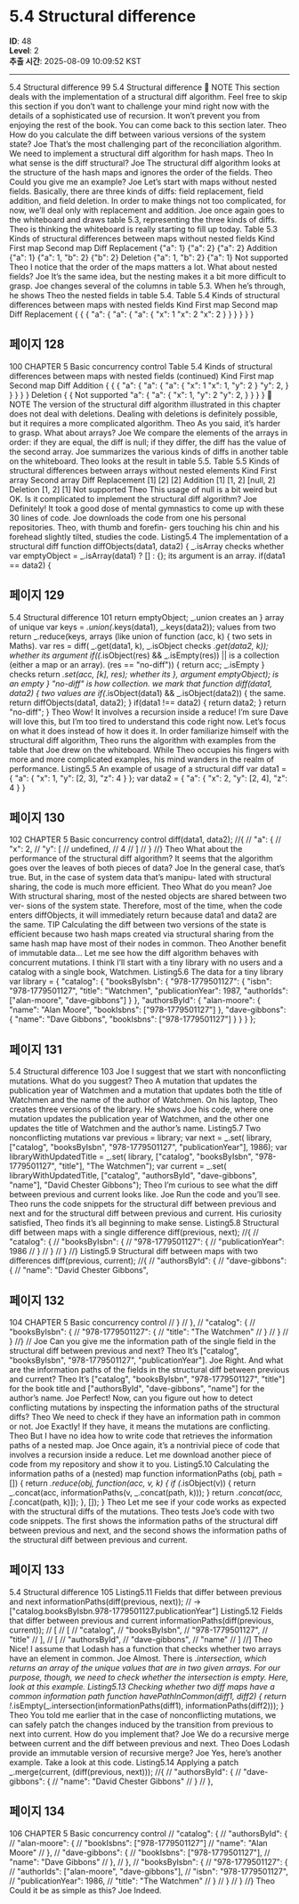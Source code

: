 # 5.4 Structural difference

**ID**: 48  
**Level**: 2  
**추출 시간**: 2025-08-09 10:09:52 KST

---

5.4 Structural difference 99
5.4 Structural difference
 NOTE This section deals with the implementation of a structural diff algorithm. Feel
free to skip this section if you don’t want to challenge your mind right now with the
details of a sophisticated use of recursion. It won’t prevent you from enjoying the rest
of the book. You can come back to this section later.
Theo How do you calculate the diff between various versions of the system state?
Joe That’s the most challenging part of the reconciliation algorithm. We need to
implement a structural diff algorithm for hash maps.
Theo In what sense is the diff structural?
Joe The structural diff algorithm looks at the structure of the hash maps and
ignores the order of the fields.
Theo Could you give me an example?
Joe Let’s start with maps without nested fields. Basically, there are three kinds of
diffs: field replacement, field addition, and field deletion. In order to make
things not too complicated, for now, we’ll deal only with replacement and
addition.
Joe once again goes to the whiteboard and draws table 5.3, representing the three kinds of
diffs. Theo is thinking the whiteboard is really starting to fill up today.
Table 5.3 Kinds of structural differences between maps without nested fields
Kind First map Second map Diff
Replacement {"a": 1} {"a": 2} {"a": 2}
Addition {"a": 1} {"a": 1, "b": 2} {"b": 2}
Deletion {"a": 1, "b": 2} {"a": 1} Not supported
Theo I notice that the order of the maps matters a lot. What about nested fields?
Joe It’s the same idea, but the nesting makes it a bit more difficult to grasp.
Joe changes several of the columns in table 5.3. When he’s through, he shows Theo the
nested fields in table 5.4.
Table 5.4 Kinds of structural differences between maps with nested fields
Kind First map Second map Diff
Replacement { { {
"a": { "a": { "a": {
"x": 1 "x": 2 "x": 2
} } }
} } }

## 페이지 128

100 CHAPTER 5 Basic concurrency control
Table 5.4 Kinds of structural differences between maps with nested fields (continued)
Kind First map Second map Diff
Addition { { {
"a": { "a": { "a": {
"x": 1 "x": 1, "y": 2
} "y": 2, }
} } }
}
Deletion { { Not supported
"a": { "a": {
"x": 1, "y": 2
"y": 2, }
} }
}
 NOTE The version of the structural diff algorithm illustrated in this chapter does
not deal with deletions. Dealing with deletions is definitely possible, but it requires a
more complicated algorithm.
Theo As you said, it’s harder to grasp. What about arrays?
Joe We compare the elements of the arrays in order: if they are equal, the diff is
null; if they differ, the diff has the value of the second array.
Joe summarizes the various kinds of diffs in another table on the whiteboard. Theo looks
at the result in table 5.5.
Table 5.5 Kinds of structural differences between arrays without nested elements
Kind First array Second array Diff
Replacement [1] [2] [2]
Addition [1] [1, 2] [null, 2]
Deletion [1, 2] [1] Not supported
Theo This usage of null is a bit weird but OK. Is it complicated to implement the
structural diff algorithm?
Joe Definitely! It took a good dose of mental gymnastics to come up with these 30
lines of code.
Joe downloads the code from one his personal repositories. Theo, with thumb and forefin-
gers touching his chin and his forehead slightly tilted, studies the code.
Listing5.4 The implementation of a structural diff
function diffObjects(data1, data2) {
_.isArray checks whether
var emptyObject = _.isArray(data1) ? [] : {};
its argument is an array.
if(data1 == data2) {

## 페이지 129

5.4 Structural difference 101
return emptyObject;
_.union creates an
} array of unique
var keys = _.union(_.keys(data1), _.keys(data2)); values from two
return _.reduce(keys, arrays (like union of
function (acc, k) { two sets in Maths).
var res = diff(
_.get(data1, k),
_.isObject checks
_.get(data2, k));
whether its argument
if((_.isObject(res) && _.isEmpty(res)) ||
is a collection (either
a map or an array).
(res == "no-diff")) {
return acc;
_.isEmpty }
checks return _.set(acc, [k], res);
whether its },
argument
emptyObject);
is an empty
} "no-diff" is how
collection.
we mark that
function diff(data1, data2) { two values are
if(_.isObject(data1) && _.isObject(data2)) { the same.
return diffObjects(data1, data2);
}
if(data1 !== data2) {
return data2;
}
return "no-diff";
}
Theo Wow! It involves a recursion inside a reduce! I’m sure Dave will love this, but
I’m too tired to understand this code right now. Let’s focus on what it does
instead of how it does it.
In order familiarize himself with the structural diff algorithm, Theo runs the algorithm
with examples from the table that Joe drew on the whiteboard. While Theo occupies his
fingers with more and more complicated examples, his mind wanders in the realm of
performance.
Listing5.5 An example of usage of a structural diff
var data1 = {
"a": {
"x": 1,
"y": [2, 3],
"z": 4
}
};
var data2 = {
"a": {
"x": 2,
"y": [2, 4],
"z": 4
}
}

## 페이지 130

102 CHAPTER 5 Basic concurrency control
diff(data1, data2);
//{
// "a": {
// "x": 2,
// "y": [
// undefined,
// 4
// ]
// }
//}
Theo What about the performance of the structural diff algorithm? It seems that the
algorithm goes over the leaves of both pieces of data?
Joe In the general case, that’s true. But, in the case of system data that’s manipu-
lated with structural sharing, the code is much more efficient.
Theo What do you mean?
Joe With structural sharing, most of the nested objects are shared between two ver-
sions of the system state. Therefore, most of the time, when the code enters
diffObjects, it will immediately return because data1 and data2 are the same.
TIP Calculating the diff between two versions of the state is efficient because two
hash maps created via structural sharing from the same hash map have most of their
nodes in common.
Theo Another benefit of immutable data... Let me see how the diff algorithm
behaves with concurrent mutations. I think I’ll start with a tiny library with no
users and a catalog with a single book, Watchmen.
Listing5.6 The data for a tiny library
var library = {
"catalog": {
"booksByIsbn": {
"978-1779501127": {
"isbn": "978-1779501127",
"title": "Watchmen",
"publicationYear": 1987,
"authorIds": ["alan-moore", "dave-gibbons"]
}
},
"authorsById": {
"alan-moore": {
"name": "Alan Moore",
"bookIsbns": ["978-1779501127"]
},
"dave-gibbons": {
"name": "Dave Gibbons",
"bookIsbns": ["978-1779501127"]
}
}
}
};

## 페이지 131

5.4 Structural difference 103
Joe I suggest that we start with nonconflicting mutations. What do you suggest?
Theo A mutation that updates the publication year of Watchmen and a mutation that
updates both the title of Watchmen and the name of the author of Watchmen.
On his laptop, Theo creates three versions of the library. He shows Joe his code, where one
mutation updates the publication year of Watchmen, and the other one updates the title of
Watchmen and the author’s name.
Listing5.7 Two nonconflicting mutations
var previous = library;
var next = _.set(
library,
["catalog", "booksByIsbn", "978-1779501127", "publicationYear"],
1986);
var libraryWithUpdatedTitle = _.set(
library,
["catalog", "booksByIsbn", "978-1779501127", "title"],
"The Watchmen");
var current = _.set(
libraryWithUpdatedTitle,
["catalog", "authorsById", "dave-gibbons", "name"],
"David Chester Gibbons");
Theo I’m curious to see what the diff between previous and current looks like.
Joe Run the code and you’ll see.
Theo runs the code snippets for the structural diff between previous and next and for
the structural diff between previous and current. His curiosity satisfied, Theo finds it’s
all beginning to make sense.
Listing5.8 Structural diff between maps with a single difference
diff(previous, next);
//{
// "catalog": {
// "booksByIsbn": {
// "978-1779501127": {
// "publicationYear": 1986
// }
// }
// }
//}
Listing5.9 Structural diff between maps with two differences
diff(previous, current);
//{
// "authorsById": {
// "dave-gibbons": {
// "name": "David Chester Gibbons",

## 페이지 132

104 CHAPTER 5 Basic concurrency control
// }
// },
// "catalog": {
// "booksByIsbn": {
// "978-1779501127": {
// "title": "The Watchmen"
// }
// }
// }
//}
//
Joe Can you give me the information path of the single field in the structural diff
between previous and next?
Theo It’s ["catalog", "booksByIsbn", "978-1779501127", "publicationYear"].
Joe Right. And what are the information paths of the fields in the structural diff
between previous and current?
Theo It’s ["catalog", "booksByIsbn", "978-1779501127", "title"] for the book
title and ["authorsById", "dave-gibbons", "name"] for the author’s name.
Joe Perfect! Now, can you figure out how to detect conflicting mutations by
inspecting the information paths of the structural diffs?
Theo We need to check if they have an information path in common or not.
Joe Exactly! If they have, it means the mutations are conflicting.
Theo But I have no idea how to write code that retrieves the information paths of a
nested map.
Joe Once again, it’s a nontrivial piece of code that involves a recursion inside a
reduce. Let me download another piece of code from my repository and show
it to you.
Listing5.10 Calculating the information paths of a (nested) map
function informationPaths (obj, path = []) {
return _.reduce(obj,
function(acc, v, k) {
if (_.isObject(v)) {
return _.concat(acc,
informationPaths(v,
_.concat(path, k)));
}
return _.concat(acc, [_.concat(path, k)]);
},
[]);
}
Theo Let me see if your code works as expected with the structural diffs of the
mutations.
Theo tests Joe’s code with two code snippets. The first shows the information paths of the
structural diff between previous and next, and the second shows the information paths
of the structural diff between previous and current.

## 페이지 133

5.4 Structural difference 105
Listing5.11 Fields that differ between previous and next
informationPaths(diff(previous, next));
// → ["catalog.booksByIsbn.978-1779501127.publicationYear"]
Listing5.12 Fields that differ between previous and current
informationPaths(diff(previous, current));
// [
// [
// "catalog",
// "booksByIsbn",
// "978-1779501127",
// "title"
// ],
// [
// "authorsById",
// "dave-gibbons",
// "name"
// ]
//]
Theo Nice! I assume that Lodash has a function that checks whether two arrays have
an element in common.
Joe Almost. There is _.intersection, which returns an array of the unique values
that are in two given arrays. For our purpose, though, we need to check
whether the intersection is empty. Here, look at this example.
Listing5.13 Checking whether two diff maps have a common information path
function havePathInCommon(diff1, diff2) {
return !_.isEmpty(_.intersection(informationPaths(diff1),
informationPaths(diff2)));
}
Theo You told me earlier that in the case of nonconflicting mutations, we can
safely patch the changes induced by the transition from previous to next
into current. How do you implement that?
Joe We do a recursive merge between current and the diff between previous and
next.
Theo Does Lodash provide an immutable version of recursive merge?
Joe Yes, here’s another example. Take a look at this code.
Listing5.14 Applying a patch
_.merge(current, (diff(previous, next)));
//{
// "authorsById": {
// "dave-gibbons": {
// "name": "David Chester Gibbons"
// }
// },

## 페이지 134

106 CHAPTER 5 Basic concurrency control
// "catalog": {
// "authorsById": {
// "alan-moore": {
// "bookIsbns": ["978-1779501127"]
// "name": "Alan Moore"
// },
// "dave-gibbons": {
// "bookIsbns": ["978-1779501127"],
// "name": "Dave Gibbons"
// },
// },
// "booksByIsbn": {
// "978-1779501127": {
// "authorIds": ["alan-moore", "dave-gibbons"],
// "isbn": "978-1779501127",
// "publicationYear": 1986,
// "title": "The Watchmen"
// }
// }
// }
//}
Theo Could it be as simple as this?
Joe Indeed.
